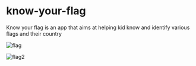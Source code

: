 # know-your-flag

<p>Know your flag is an app that aims at helping kid know and identify various flags and their country</p>


![flag](https://user-images.githubusercontent.com/45679945/211234177-604ec882-0553-4003-8151-04aac95478ae.png)

![flag2](https://user-images.githubusercontent.com/45679945/211234178-85f39b94-a234-457e-ae2e-44ea2b1b1898.png)
